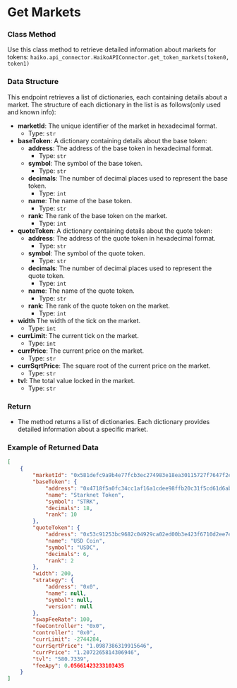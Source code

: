 # Get Markets

### Class Method
Use this class method to retrieve detailed information about markets for tokens:
`haiko.api_connector.HaikoAPIConnector.get_token_markets(token0, token1)`

### Data Structure
This endpoint retrieves a list of dictionaries, each containing details about a market. The structure of each dictionary in the list is as follows(only used and known info):
- **marketId**: The unique identifier of the market in hexadecimal format.
  - Type: `str`
- **baseToken**: A dictionary containing details about the base token:
  - **address**: The address of the base token in hexadecimal format.
    - Type: `str`
  - **symbol**: The symbol of the base token.
    - Type: `str`
  - **decimals**: The number of decimal places used to represent the base token.
      - Type: `int`
  - **name**: The name of the base token.
    - Type: `str`
  - **rank**: The rank of the base token on the market.
    - Type: `int`
- **quoteToken**: A dictionary containing details about the quote token:
  - **address**: The address of the quote token in hexadecimal format.
    - Type: `str`
  - **symbol**: The symbol of the quote token.
    - Type: `str`
  - **decimals**: The number of decimal places used to represent the quote token.
    - Type: `int`
  - **name**: The name of the quote token.
    - Type: `str`
  - **rank**: The rank of the quote token on the market.
    - Type: `int`
- **width** The width of the tick on the market.
  - Type: `int`
- **currLimit**: The current tick on the market.
  - Type: `int`
- **currPrice**: The current price on the market.
  - Type: `str`
- **currSqrtPrice**: The square root of the current price on the market.
  - Type: `str`
- **tvl**: The total value locked in the market.
  - Type: `str`

### Return
- The method returns a list of dictionaries. Each dictionary provides detailed information about a specific market.

### Example of Returned Data
```json
[
    {
        "marketId": "0x581defc9a9b4e77fcb3ec274983e18ea30115727f7647f2eb1d23858292d873",
        "baseToken": {
            "address": "0x4718f5a0fc34cc1af16a1cdee98ffb20c31f5cd61d6ab07201858f4287c938d",
            "name": "Starknet Token",
            "symbol": "STRK",
            "decimals": 18,
            "rank": 10
        },
        "quoteToken": {
            "address": "0x53c91253bc9682c04929ca02ed00b3e423f6710d2ee7e0d5ebb06f3ecf368a8",
            "name": "USD Coin",
            "symbol": "USDC",
            "decimals": 6,
            "rank": 2
        },
        "width": 200,
        "strategy": {
            "address": "0x0",
            "name": null,
            "symbol": null,
            "version": null
        },
        "swapFeeRate": 100,
        "feeController": "0x0",
        "controller": "0x0",
        "currLimit": -2744284,
        "currSqrtPrice": "1.0987386319915646",
        "currPrice": "1.2072265814306946",
        "tvl": "580.7339",
        "feeApy": 0.05661423233103435
    }
]
```